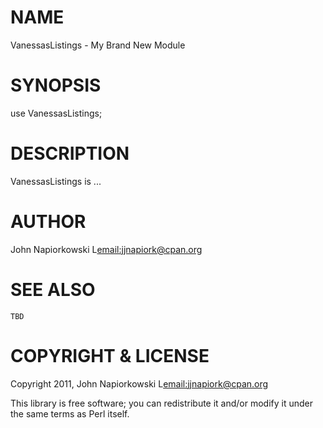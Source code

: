 # NAME

VanessasListings - My Brand New Module

# SYNOPSIS

  use VanessasListings;

# DESCRIPTION

VanessasListings is ...

# AUTHOR

John Napiorkowski L<email:jjnapiork@cpan.org>

# SEE ALSO

    TBD

# COPYRIGHT & LICENSE

Copyright 2011, John Napiorkowski L<email:jjnapiork@cpan.org> 

This library is free software; you can redistribute it and/or modify
it under the same terms as Perl itself.